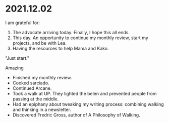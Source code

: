 # 2021.12.02

I am grateful for:

1. The advocate arriving today. Finally, I hope this all ends.
2. This day. An opportunity to continue my monthly review, start my projects, and be with Lea.
3. Having the resources to help Mama and Kako.

"Just start."

Amazing

- Finished my monthly review.
- Cooked sarciado.
- Continued Arcane.
- Took a walk at UP. They lighted the belen and prevented people from passing at the middle.
- Had an epiphany about tweaking my writing process: combining walking and thinking in a newsletter.
- Discovered Fredric Gross, author of A Philosophy of Walking.

